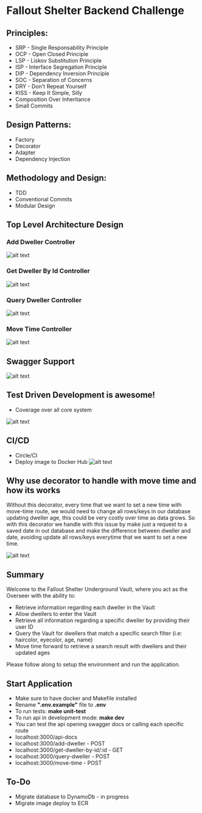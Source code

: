 # Fallout Shelter Backend Challenge

## Principles:
* SRP - Single Responsability Principle
* OCP - Open Closed Principle
* LSP - Liskov Substitution Principle
* ISP - Interface Segregation Principle
* DIP - Dependency Inversion Principle
* SOC - Separation of Concerns
* DRY - Don't Repeat Yourself
* KISS - Keep It Simple, Silly
* Composition Over Inheritance
* Small Commits

## Design Patterns:
* Factory
* Decorator
* Adapter
* Dependency Injection 

## Methodology and Design:
* TDD
* Conventional Commits
* Modular Design

## Top Level Architecture Design
### Add Dweller Controller
![alt text](https://user-images.githubusercontent.com/6265325/126898107-5791b1a4-e602-4aaf-8187-4a667ceb6647.png)
### Get Dweller By Id Controller
![alt text](https://user-images.githubusercontent.com/6265325/126898109-818f6b76-b145-4d05-ae9b-92a74e102dfa.png)
### Query Dweller Controller
![alt text](https://user-images.githubusercontent.com/6265325/126898110-1dcf2dbb-c70a-412e-9808-b67a86d6fcd9.png)
### Move Time Controller
![alt text](https://user-images.githubusercontent.com/6265325/126898111-39936b4b-ae2e-46e8-a229-f772dc4c7191.png)

## Swagger Support
![alt text](https://user-images.githubusercontent.com/6265325/126898416-c34b9ec2-08a7-4bf2-bf67-d821a8136513.png)

## Test Driven Development is awesome!
* Coverage over all core system

![alt text](https://user-images.githubusercontent.com/6265325/126898330-a0a75873-dfcf-4172-8e3e-bcc45a201fca.png)

## CI/CD
 * Circle/CI
 * Deploy image to Docker Hub
![alt text](https://user-images.githubusercontent.com/6265325/126898882-017f5568-a409-4343-a939-d88f8fc45812.png)

## Why use decorator to handle with move time and how its works
 
 Without this decorator, every time that we want to set a new time with move-time route, we would need to change all rows/keys in our database updating dweller age, this could be very costly over time as data grows. So with this decorator we handle with this issue by make just a request to a saved date in out database and  make the difference between dweller and date, avoiding update all rows/keys everytime that we want to set a new time.</br>

![alt text](https://user-images.githubusercontent.com/6265325/126900773-b0f5bb3f-26b4-4256-9373-6a01e7d1a6ee.png)

## Summary
Welcome to the Fallout Shelter Underground Vault, where you act as the Overseer with the ability to:
 * Retrieve information regarding each dweller in the Vault
 * Allow dwellers to enter the Vault
 * Retrieve all information regarding a specific dweller by providing their user ID
 * Query the Vault for dwellers that match a specific search filter (i.e: haircolor, eyecolor, age, name)
 * Move time forward to retrieve a search result with dwellers and their updated ages 
 
Please follow along to setup the environment and run the application. 

## Start Application
 * Make sure to have docker and Makefile installed
 * Rename **".env.example"** file to **.env**
 * To run tests: **make unit-test**
 * To run api in development mode: **make dev**
 * You can test the api opening swagger docs or calling each specific route
 * localhost:3000/api-docs
 * localhost:3000/add-dweller - POST
 * localhost:3000/get-dweller-by-id/:id - GET
 * localhost:3000/query-dweller - POST
 * localhost:3000/move-time - POST

## To-Do
 * Migrate database to DynamoDb - in progress
 * Migrate image deploy to ECR
